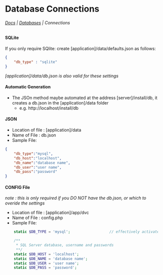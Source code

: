 # Database Connections

###### <navbar>[Docs](/docs/) | [Databases](/docs/database) | Connections</navbar>

#### SQLite
If you only require SQlite:
create [application]/data/defaults.json as follows:
```json
{
	"db_type" : "sqlite"
}
```

_[application]/data/db.json is also valid for these settings_


#### Automatic Generation
- The JSOn method maybe automated at the address [server]/install/db, it creates a db.json in the [application]/data folder
  - e.g. http://localhost/install/db

#### JSON

- Location of file : [application]/data
- Name of File : db.json
- Sample File:
```json
{
	"db_type":"mysql",
	"db_host":"localhost",
	"db_name":"database name",
	"db_user":"user name",
	"db_pass":"password"
}
```

#### CONFIG File
*note : this is only required if you DO NOT have the db.json, or which to overide the settings*
- Location of file : [application]/app/dvc
- Name of File : config.php
- Sample File:
```php
	static $DB_TYPE = 'mysql';					// effectively activates the default sql system

	/**
	 * SQL Server database, username and passwords
	 **/
	static $DB_HOST = 'localhost';
	static $DB_NAME = 'database name';
	static $DB_USER = 'user name';
	static $DB_PASS = 'password';
```
